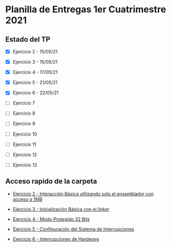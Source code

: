 # Planilla de Entregas 1er Cuatrimestre 2021

## Estado del TP

- [x] Ejercicio 2 - 15/05/21

- [x] Ejercicio 3 - 15/05/21

- [x] Ejercicio 4 - 17/05/21

- [x] Ejercicio 5 - 21/05/21

- [x] Ejercicio 6 - 22/05/21

- [ ] Ejercicio 7

- [ ] Ejercicio 8

- [ ] Ejercicio 9

- [ ] Ejercicio 10

- [ ] Ejercicio 11

- [ ] Ejercicio 12

- [ ] Ejercicio 13

## Acceso rapido de la carpeta

* [Ejercicio 2 - Interacción Básica utilizando solo el ensamblador con acceso a 1MB](/GuiaTP_01/ej_02_v2/)

* [Ejercicio 3 - Inicialización Básica con el linker](/GuiaTP_01/ej_03/)

* [Ejercicio 4 - Modo Protegido 32 Bits](/GuiaTP_01/ej_04/)

* [Ejercicio 5 - Configuración del Sistema de Interrupciones](/GuiaTP_01/ej_05_v2/)

* [Ejercicio 6 - Interrupciones de Hardware](/GuiaTP_01/ej_06/)
